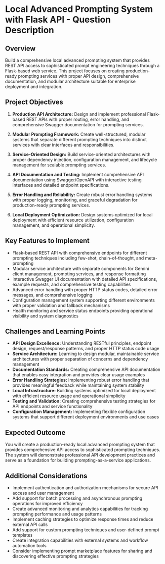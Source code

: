 # Local Advanced Prompting System with Flask API - Question Description

## Overview

Build a comprehensive local advanced prompting system that provides REST API access to sophisticated prompt engineering techniques through a Flask-based web service. This project focuses on creating production-ready prompting services with proper API design, comprehensive documentation, and modular architecture suitable for enterprise deployment and integration.

## Project Objectives

1. **Production API Architecture:** Design and implement professional Flask-based REST APIs with proper routing, error handling, and comprehensive Swagger documentation for prompting services.

2. **Modular Prompting Framework:** Create well-structured, modular systems that separate different prompting techniques into distinct services with clear interfaces and responsibilities.

3. **Service-Oriented Design:** Build service-oriented architectures with proper dependency injection, configuration management, and lifecycle management for scalable prompting services.

4. **API Documentation and Testing:** Implement comprehensive API documentation using Swagger/OpenAPI with interactive testing interfaces and detailed endpoint specifications.

5. **Error Handling and Reliability:** Create robust error handling systems with proper logging, monitoring, and graceful degradation for production-ready prompting services.

6. **Local Deployment Optimization:** Design systems optimized for local deployment with efficient resource utilization, configuration management, and operational simplicity.

## Key Features to Implement

- Flask-based REST API with comprehensive endpoints for different prompting techniques including few-shot, chain-of-thought, and meta-prompting
- Modular service architecture with separate components for Gemini client management, prompting services, and response formatting
- Interactive Swagger UI documentation with detailed API specifications, example requests, and comprehensive testing capabilities
- Advanced error handling with proper HTTP status codes, detailed error messages, and comprehensive logging
- Configuration management system supporting different environments with proper validation and fallback mechanisms
- Health monitoring and service status endpoints providing operational visibility and system diagnostics

## Challenges and Learning Points

- **API Design Excellence:** Understanding RESTful principles, endpoint design, request/response patterns, and proper HTTP status code usage
- **Service Architecture:** Learning to design modular, maintainable service architectures with proper separation of concerns and dependency management
- **Documentation Standards:** Creating comprehensive API documentation that enables easy integration and provides clear usage examples
- **Error Handling Strategies:** Implementing robust error handling that provides meaningful feedback while maintaining system stability
- **Local Infrastructure:** Building systems optimized for local deployment with efficient resource usage and operational simplicity
- **Testing and Validation:** Creating comprehensive testing strategies for API endpoints and service functionality
- **Configuration Management:** Implementing flexible configuration systems that support different deployment environments and use cases

## Expected Outcome

You will create a production-ready local advanced prompting system that provides comprehensive API access to sophisticated prompting techniques. The system will demonstrate professional API development practices and serve as a foundation for building prompting-as-a-service applications.

## Additional Considerations

- Implement authentication and authorization mechanisms for secure API access and user management
- Add support for batch processing and asynchronous prompting operations for improved efficiency
- Create advanced monitoring and analytics capabilities for tracking prompting performance and usage patterns
- Implement caching strategies to optimize response times and reduce external API calls
- Add support for custom prompting techniques and user-defined prompt templates
- Create integration capabilities with external systems and workflow automation tools
- Consider implementing prompt marketplace features for sharing and discovering effective prompting strategies